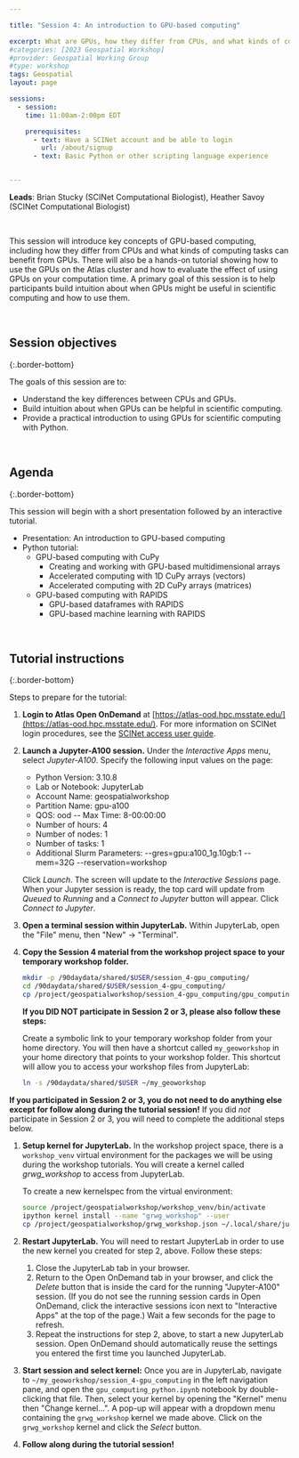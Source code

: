 ```yaml
---

title: "Session 4: An introduction to GPU-based computing"

excerpt: What are GPUs, how they differ from CPUs, and what kinds of computing tasks can benefit from GPUs
#categories: [2023 Geospatial Workshop]  
#provider: Geospatial Working Group
#type: workshop
tags: Geospatial
layout: page

sessions:
  - session: 
    time: 11:00am-2:00pm EDT

    prerequisites:
      - text: Have a SCINet account and be able to login 
        url: /about/signup
      - text: Basic Python or other scripting language experience


---
```


**Leads**: Brian Stucky (SCINet Computational Biologist), Heather Savoy (SCINet Computational Biologist)

<br>

This session will introduce key concepts of GPU-based computing, including how they differ from CPUs and what kinds of computing tasks can benefit from GPUs. There will also be a hands-on tutorial showing how to use the GPUs on the Atlas cluster and how to evaluate the effect of using GPUs on your computation time. A primary goal of this session is to help participants build intuition about when GPUs might be useful in scientific computing and how to use them.

<br>

## Session objectives
{:.border-bottom}

The goals of this session are to:

* Understand the key differences between CPUs and GPUs.
* Build intuition about when GPUs can be helpful in scientific computing.
* Provide a practical introduction to using GPUs for scientific computing with Python.

<br>

## Agenda
{:.border-bottom}

This session will begin with a short presentation followed by an interactive tutorial.

* Presentation: An introduction to GPU-based computing
* Python tutorial:
  * GPU-based computing with CuPy
    * Creating and working with GPU-based multidimensional arrays
    * Accelerated computing with 1D CuPy arrays (vectors)
    * Accelerated computing with 2D CuPy arrays (matrices)
  * GPU-based computing with RAPIDS
    * GPU-based dataframes with RAPIDS
    * GPU-based machine learning with RAPIDS

<br>

## Tutorial instructions
{:.border-bottom}

Steps to prepare for the tutorial:

1. **Login to Atlas Open OnDemand** at [https://atlas-ood.hpc.msstate.edu/](https://atlas-ood.hpc.msstate.edu/). For more information on SCINet login procedures, see the [SCINet access user guide](https://scinet.usda.gov/guides/access/login).

1. **Launch a Jupyter-A100 session.** Under the *Interactive Apps* menu, select *Jupyter-A100*. Specify the following input values on the page:

    * Python Version: 3.10.8 
    * Lab or Notebook: JupyterLab
    * Account Name: geospatialworkshop
    * Partition Name: gpu-a100
    * QOS: ood -- Max Time: 8-00:00:00
    * Number of hours: 4
    * Number of nodes: 1
    * Number of tasks: 1
    * Additional Slurm Parameters: \-\-gres=gpu:a100_1g.10gb:1 \-\-mem=32G \-\-reservation=workshop
  
    Click *Launch*. The screen will update to the *Interactive Sessions* page. When your Jupyter session is ready, the top card will update from *Queued* to *Running* and a *Connect to Jupyter* button will appear. Click *Connect to Jupyter*.

1. **Open a terminal session within JupyterLab.** Within JupyterLab, open the "File" menu, then "New" -> "Terminal".

1. **Copy the Session 4 material from the workshop project space to your temporary workshop folder.** 

    ```bash
    mkdir -p /90daydata/shared/$USER/session_4-gpu_computing/
    cd /90daydata/shared/$USER/session_4-gpu_computing/
    cp /project/geospatialworkshop/session_4-gpu_computing/gpu_computing_python.ipynb .
    ```
    
    **If you DID NOT participate in Session 2 or 3, please also follow these steps:**
    
    Create a symbolic link to your temporary workshop folder from your home directory. You will then have a shortcut called `my_geoworkshop` in your home directory that points to your workshop folder. This shortcut will allow you to access your workshop files from JupyterLab:

    ```bash
    ln -s /90daydata/shared/$USER ~/my_geoworkshop
    ```

**If you participated in Session 2 or 3, you do not need to do anything else except for follow along during the tutorial session!** If you did *not* participate in Session 2 or 3, you will need to complete the additional steps below.

1. **Setup kernel for JupyterLab.** In the workshop project space, there is a `workshop_venv` virtual environment for the packages we will be using during the workshop tutorials. You will create a kernel called *grwg_workshop* to access from JupyterLab.

    To create a new kernelspec from the virtual environment:

    ```bash
    source /project/geospatialworkshop/workshop_venv/bin/activate
    ipython kernel install --name "grwg_workshop" --user
    cp /project/geospatialworkshop/grwg_workshop.json ~/.local/share/jupyter/kernels/grwg_workshop/kernel.json
    ```

1. **Restart JupyterLab.** You will need to restart JupyterLab in order to use the new kernel you created for step 2, above. Follow these steps:

    1. Close the JupyterLab tab in your browser.
    1. Return to the Open OnDemand tab in your browser, and click the *Delete* button that is inside the card for the running "Jupyter-A100" session. (If you do not see the running session cards in Open OnDemand, click the interactive sessions icon next to "Interactive Apps" at the top of the page.) Wait a few seconds for the page to refresh.
    1. Repeat the instructions for step 2, above, to start a new JupyterLab session. Open OnDemand should automatically reuse the settings you entered the first time you launched JupyterLab.

1. **Start session and select kernel:** Once you are in JupyterLab, navigate to `~/my_geoworkshop/session_4-gpu_computing` in the left navigation pane, and open the `gpu_computing_python.ipynb` notebook by double-clicking that file. Then, select your kernel by opening the "Kernel" menu then "Change kernel...". A pop-up will appear with a dropdown menu containing the `grwg_workshop` kernel we made above. Click on the `grwg_workshop` kernel and click the *Select* button.

1. **Follow along during the tutorial session!**


